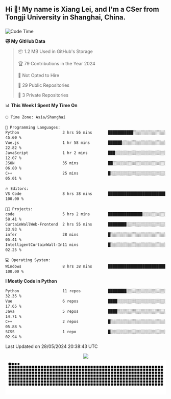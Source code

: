 <h2 align="left">Hi 👋! My name is Xiang Lei, and I'm a CSer from Tongji University in Shanghai, China.</h2>

###

<!--START_SECTION:waka-->
![Code Time](http://img.shields.io/badge/Code%20Time-489%20hrs%2023%20mins-blue)

**🐱 My GitHub Data** 

> 📦 1.2 MB Used in GitHub's Storage 
 > 
> 🏆 79 Contributions in the Year 2024
 > 
> 🚫 Not Opted to Hire
 > 
> 📜 29 Public Repositories 
 > 
> 🔑 3 Private Repositories 
 > 
📊 **This Week I Spent My Time On** 

```text
🕑︎ Time Zone: Asia/Shanghai

💬 Programming Languages: 
Python                   3 hrs 56 mins       ███████████░░░░░░░░░░░░░░   45.60 % 
Vue.js                   1 hr 58 mins        ██████░░░░░░░░░░░░░░░░░░░   22.82 % 
JavaScript               1 hr 2 mins         ███░░░░░░░░░░░░░░░░░░░░░░   12.07 % 
JSON                     35 mins             ██░░░░░░░░░░░░░░░░░░░░░░░   06.80 % 
C++                      25 mins             █░░░░░░░░░░░░░░░░░░░░░░░░   05.01 % 

🔥 Editors: 
VS Code                  8 hrs 38 mins       █████████████████████████   100.00 % 

🐱‍💻 Projects: 
code                     5 hrs 2 mins        ███████████████░░░░░░░░░░   58.41 % 
CurtainWallWeb-Frontend  2 hrs 55 mins       ████████░░░░░░░░░░░░░░░░░   33.93 % 
infer                    28 mins             █░░░░░░░░░░░░░░░░░░░░░░░░   05.41 % 
IntelligentCurtainWall-In11 mins             █░░░░░░░░░░░░░░░░░░░░░░░░   02.25 % 

💻 Operating System: 
Windows                  8 hrs 38 mins       █████████████████████████   100.00 % 
```

**I Mostly Code in Python** 

```text
Python                   11 repos            ████████░░░░░░░░░░░░░░░░░   32.35 % 
Vue                      6 repos             ████░░░░░░░░░░░░░░░░░░░░░   17.65 % 
Java                     5 repos             ████░░░░░░░░░░░░░░░░░░░░░   14.71 % 
C++                      2 repos             █░░░░░░░░░░░░░░░░░░░░░░░░   05.88 % 
SCSS                     1 repo              █░░░░░░░░░░░░░░░░░░░░░░░░   02.94 % 
```




 Last Updated on 28/05/2024 20:38:43 UTC
<!--END_SECTION:waka-->

<div align="center">
  <img src="https://github-readme-stats.vercel.app/api?username=Lei00764&show_icons=true&theme=radical" />
 </div>

 <div align="center">

<picture>
  <source media="(prefers-color-scheme: dark)" srcset="https://raw.githubusercontent.com/Lei00764/Lei00764/output/github-contribution-grid-snake-dark.svg">
  <source media="(prefers-color-scheme: light)" srcset="https://raw.githubusercontent.com/Lei00764/Lei00764/output/github-contribution-grid-snake.svg">
  <img alt="github contribution grid snake animation" src="https://raw.githubusercontent.com/Lei00764/Lei00764/output/github-contribution-grid-snake.svg">
</picture>

</div>




